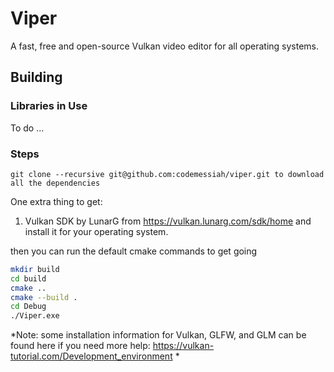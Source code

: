 # Viper
A fast, free and open-source Vulkan video editor for all operating systems.

## Building
### Libraries in Use

To do ...

### Steps
    git clone --recursive git@github.com:codemessiah/viper.git to download all the dependencies
One extra thing to get: 
1. Vulkan SDK by LunarG from https://vulkan.lunarg.com/sdk/home and install it for your operating system.

then you can run the default cmake commands to get going
```bash
mkdir build
cd build
cmake ..
cmake --build .
cd Debug
./Viper.exe
```    
*Note: some installation information for Vulkan, GLFW, and GLM can be found here if you need more help: https://vulkan-tutorial.com/Development_environment *
